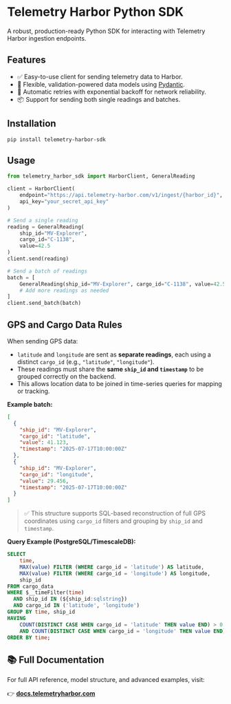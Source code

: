 # Telemetry Harbor Python SDK

A robust, production-ready Python SDK for interacting with Telemetry Harbor ingestion endpoints.

## Features

- ✅ Easy-to-use client for sending telemetry data to Harbor.
- 🧠 Flexible, validation-powered data models using [Pydantic](https://docs.pydantic.dev/).
- 🔁 Automatic retries with exponential backoff for network reliability.
- 📦 Support for sending both single readings and batches.

## Installation

```
pip install telemetry-harbor-sdk
```

## Usage

```python
from telemetry_harbor_sdk import HarborClient, GeneralReading

client = HarborClient(
    endpoint="https://api.telemetry-harbor.com/v1/ingest/{harbor_id}",
    api_key="your_secret_api_key"
)

# Send a single reading
reading = GeneralReading(
    ship_id="MV-Explorer",
    cargo_id="C-1138",
    value=42.5
)
client.send(reading)

# Send a batch of readings
batch = [
    GeneralReading(ship_id="MV-Explorer", cargo_id="C-1138", value=42.5),
    # Add more readings as needed
]
client.send_batch(batch)
```

## GPS and Cargo Data Rules

When sending GPS data:

- `latitude` and `longitude` are sent as **separate readings**, each using a distinct `cargo_id` (e.g., `"latitude"`, `"longitude"`).
- These readings must share the **same `ship_id` and `timestamp`** to be grouped correctly on the backend.
- This allows location data to be joined in time-series queries for mapping or tracking.

**Example batch:**

```json
[
  {
    "ship_id": "MV-Explorer",
    "cargo_id": "latitude",
    "value": 41.123,
    "timestamp": "2025-07-17T10:00:00Z"
  },
  {
    "ship_id": "MV-Explorer",
    "cargo_id": "longitude",
    "value": 29.456,
    "timestamp": "2025-07-17T10:00:00Z"
  }
]
```

> ✅ This structure supports SQL-based reconstruction of full GPS coordinates using `cargo_id` filters and grouping by `ship_id` and `timestamp`.

**Query Example (PostgreSQL/TimescaleDB):**

```sql
SELECT
    time,
    MAX(value) FILTER (WHERE cargo_id = 'latitude') AS latitude,
    MAX(value) FILTER (WHERE cargo_id = 'longitude') AS longitude,
    ship_id
FROM cargo_data
WHERE $__timeFilter(time)
  AND ship_id IN (${ship_id:sqlstring})
  AND cargo_id IN ('latitude', 'longitude')
GROUP BY time, ship_id
HAVING 
    COUNT(DISTINCT CASE WHEN cargo_id = 'latitude' THEN value END) > 0
    AND COUNT(DISTINCT CASE WHEN cargo_id = 'longitude' THEN value END) > 0
ORDER BY time;
```

## 📚 Full Documentation

For full API reference, model structure, and advanced examples, visit:

👉 [**docs.telemetryharbor.com**](https://docs.telemetryharbor.com)
